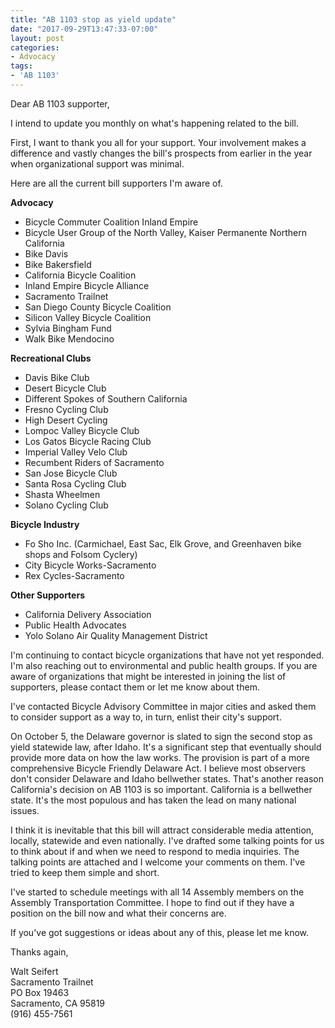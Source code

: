 ```yaml
---
title: "AB 1103 stop as yield update"
date: "2017-09-29T13:47:33-07:00"
layout: post
categories:
- Advocacy
tags:
- 'AB 1103'
---
```


Dear AB 1103 supporter,

I intend to update you monthly on what's happening related to the bill.

First, I want to thank you all for your support. Your involvement makes a difference and vastly changes the bill's prospects from earlier in the year when organizational support was minimal.

Here are all the current bill supporters I'm aware of.

**Advocacy**

- Bicycle Commuter Coalition Inland Empire
- Bicycle User Group of the North Valley, Kaiser Permanente Northern California
- Bike Davis
- Bike Bakersfield
- California Bicycle Coalition
- Inland Empire Bicycle Alliance
- Sacramento Trailnet
- San Diego County Bicycle Coalition
- Silicon Valley Bicycle Coalition
- Sylvia Bingham Fund
- Walk Bike Mendocino

**Recreational Clubs**

- Davis Bike Club
- Desert Bicycle Club
- Different Spokes of Southern California
- Fresno Cycling Club
- High Desert Cycling
- Lompoc Valley Bicycle Club
- Los Gatos Bicycle Racing Club
- Imperial Valley Velo Club
- Recumbent Riders of Sacramento
- San Jose Bicycle Club
- Santa Rosa Cycling Club
- Shasta Wheelmen
- Solano Cycling Club

**Bicycle Industry**

- Fo Sho Inc. (Carmichael, East Sac, Elk Grove, and Greenhaven bike shops and Folsom Cyclery)
- City Bicycle Works-Sacramento
- Rex Cycles-Sacramento

**Other Supporters**

- California Delivery Association
- Public Health Advocates
- Yolo Solano Air Quality Management District

I'm continuing to contact bicycle organizations that have not yet responded. I'm also reaching out to environmental and public health groups. If you are aware of organizations that might be interested in joining the list of supporters, please contact them or let me know about them.

I've contacted Bicycle Advisory Committee in major cities and asked them to consider support as a way to, in turn, enlist their city's support.

On October 5, the Delaware governor is slated to sign the second stop as yield statewide law, after Idaho. It's a significant step that eventually should provide more data on how the law works. The provision is part of a more comprehensive Bicycle Friendly Delaware Act. I believe most observers don't consider Delaware and Idaho bellwether states. That's another reason California's decision on AB 1103 is so important. California is a bellwether state. It's the most populous and has taken the lead on many national issues.

I think it is inevitable that this bill will attract considerable media attention, locally, statewide and even nationally. I've drafted some talking points for us to think about if and when we need to respond to media inquiries. The talking points are attached and I welcome your comments on them. I've tried to keep them simple and short.

I've started to schedule meetings with all 14 Assembly members on the Assembly Transportation Committee. I hope to find out if they have a position on the bill now and what their concerns are.

If you've got suggestions or ideas about any of this, please let me know.

Thanks again,

Walt Seifert  
Sacramento Trailnet  
PO Box 19463  
Sacramento, CA 95819  
(916) 455-7561